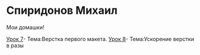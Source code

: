 
# Спиридонов Михаил
Мои домашки!

[Урок 7](dreamkiper.github.io/Lesson_7/ "Урок 7" )- Тема:Верстка первого макета.
[Урок 8](dreamkiper.github.io/Lesson_8/ "Урок 8" )- Тема:Ускорение верстки в разы
